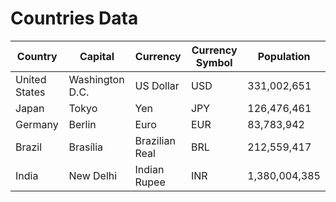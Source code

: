 
# Countries Data

| **Country**      | **Capital**     | **Currency**       | **Currency Symbol** | **Population** |
|------------------|-----------------|--------------------|---------------------|----------------|
| United States    | Washington D.C. | US Dollar          | USD                 | 331,002,651    |
| Japan            | Tokyo           | Yen                | JPY                 | 126,476,461    |
| Germany          | Berlin          | Euro               | EUR                 | 83,783,942     |
| Brazil           | Brasília        | Brazilian Real     | BRL                 | 212,559,417    |
| India            | New Delhi       | Indian Rupee       | INR                 | 1,380,004,385  |
